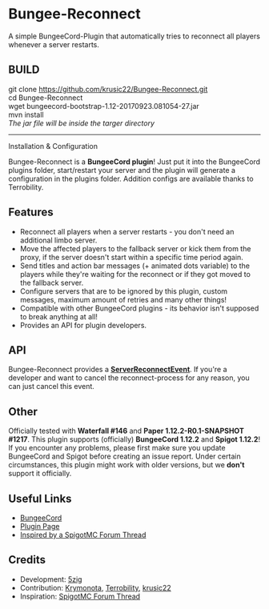 # Bungee-Reconnect
A simple BungeeCord-Plugin that automatically tries to reconnect all players whenever a server restarts.

BUILD
------
git clone https://github.com/krusic22/Bungee-Reconnect.git <br>
cd Bungee-Reconnect <br>
wget bungeecord-bootstrap-1.12-20170923.081054-27.jar <br>
mvn install <br>
*The jar file will be inside the targer directory*

------
Installation & Configuration

Bungee-Reconnect is a **BungeeCord plugin**! Just put it into the BungeeCord plugins folder, start/restart your server and the plugin will generate a configuration in the plugins folder.
Addition configs are available thanks to Terrobility.

Features
------
- Reconnect all players when a server restarts - you don't need an additional limbo server.
- Move the affected players to the fallback server or kick them from the proxy, if the server doesn't start within a specific time period again.
- Send titles and action bar messages (+ animated dots variable) to the players while they're waiting for the reconnect or if they got moved to the fallback server.
- Configure servers that are to be ignored by this plugin, custom messages, maximum amount of retries and many other things!
- Compatible with other BungeeCord plugins - its behavior isn't supposed to break anything at all!
- Provides an API for plugin developers.


API
------
Bungee-Reconnect provides a [**ServerReconnectEvent**](src/eu/the5zig/reconnect/api/ServerReconnectEvent.java).
If you're a developer and want to cancel the reconnect-process for any reason, you can just cancel this event.


Other
------
Officially tested with **Waterfall #146** and **Paper 1.12.2-R0.1-SNAPSHOT #1217**.
This plugin supports (officially) **BungeeCord 1.12.2** and **Spigot 1.12.2**!
If you encounter any problems, please first make sure you update BungeeCord and Spigot before creating an issue report.
Under certain circumstances, this plugin might work with older versions, but we <b>don't</b> support it officially.


Useful Links
------
- [BungeeCord](https://www.spigotmc.org/wiki/bungeecord/)
- [Plugin Page](https://www.spigotmc.org/resources/bungee-reconnect.16429/)
- [Inspired by a SpigotMC Forum Thread](https://www.spigotmc.org/threads/restart-plugin-built-into-spigot-pls-help-4-diamond.111789/)


Credits
------
- Development: [5zig](https://github.com/5zig)
- Contribution: [Krymonota](https://github.com/Krymonota), [Terrobility](https://github.com/Terrobility), [krusic22](https://github.com/krusic22)
- Inspiration: [SpigotMC Forum Thread](https://www.spigotmc.org/threads/restart-plugin-built-into-spigot-pls-help-4-diamond.111789/)

